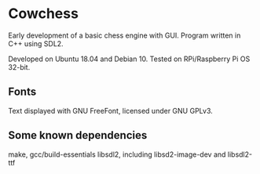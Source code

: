 # Cowchess

Early development of a basic chess engine with GUI.
Program written in C++ using SDL2.

Developed on Ubuntu 18.04 and Debian 10. Tested on RPi/Raspberry Pi OS 32-bit.

## Fonts
Text displayed with GNU FreeFont, licensed under GNU GPLv3.

## Some known dependencies

make, gcc/build-essentials
libsdl2, including libsd2-image-dev and libsdl2-ttf

